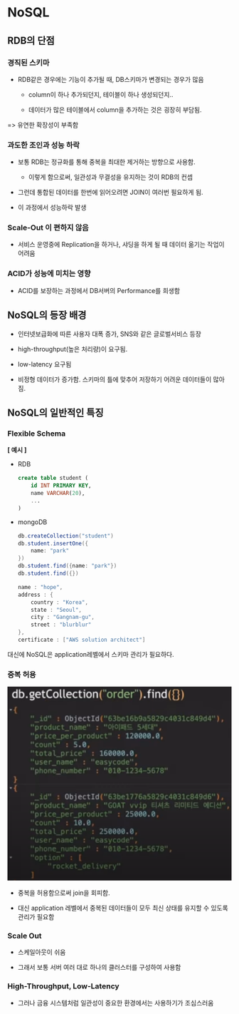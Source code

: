 # NoSQL

## RDB의 단점

### 경직된 스키마

- RDB같은 경우에는 기능이 추가될 때, DB스키마가 변경되는 경우가 많음

    - column이 하나 추가되던지, 테이블이 하나 생성되던지..

    - 데이터가 많은 테이블에서 column을 추가하는 것은 굉장히 부담됨.

=> 유연한 확장성이 부족함

### 과도한 조인과 성능 하락

- 보통 RDB는 정규화를 통해 중복을 최대한 제거하는 방향으로 사용함.

    - 이렇게 함으로써, 일관성과 무결성을 유지하는 것이 RDB의 컨셉

- 그런데 통합된 데이터를 한번에 읽어오려면 JOIN이 여러번 필요하게 됨.

- 이 과정에서 성능하락 발생

### Scale-Out 이 편하지 않음

- 서비스 운영중에 Replication을 하거나, 샤딩을 하게 될 때 데이터 옮기는 작업이 어려움

### ACID가 성능에 미치는 영향

- ACID를 보장하는 과정에서 DB서버의 Performance를 희생함

## NoSQL의 등장 배경

- 인터넷보급화에 따른 사용자 대폭 증가, SNS와 같은 글로벌서비스 등장

- high-throughput(높은 처리량)이 요구됨.

- low-latency 요구됨

- 비정형 데이터가 증가함. 스키마의 틀에 맞추어 저장하기 어려운 데이터들이 많아짐.

## NoSQL의 일반적인 특징

### Flexible Schema

**[ 예시 ]**

- RDB
    ```SQL
    create table student (
        id INT PRIMARY KEY,
        name VARCHAR(20),
        ...
    )
    ```

- mongoDB

    ```java
    db.createCollection("student")
    db.student.insertOne({
        name: "park"
    })
    db.student.find({name: "park"})
    db.student.find({})
    ```
    ```java
    name : "hope",
    address : {
        country : "Korea",
        state : "Seoul",
        city : "Gangnam-gu",
        street : "blurblur"
    },
    certificate : ["AWS solution architect"]
    ```

대신에 NoSQL은 application레벨에서 스키마 관리가 필요하다.

### 중복 허용

![alt text](image-7.png)

- 중복을 허용함으로써 join을 회피함.

- 대신 application 레벨에서 중복된 데이터들이 모두 최신 상태를 유지할 수 있도록 관리가 필요함

### Scale Out

- 스케일아웃이 쉬움

- 그래서 보통 서버 여러 대로 하나의 클러스터를 구성하여 사용함

### High-Throughput, Low-Latency

- 그러나 금융 시스템처럼 일관성이 중요한 환경에서는 사용하기가 조심스러움

